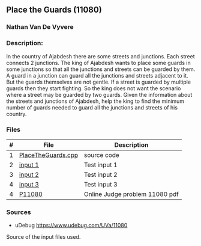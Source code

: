 ## Place the Guards (11080)
### Nathan Van De Vyvere

### Description: 
In the country of Ajabdesh there are some streets and junctions.
Each street connects 2 junctions. The king of Ajabdesh wants to
place some guards in some junctions so that all the junctions and
streets can be guarded by them. A guard in a junction can guard
all the junctions and streets adjacent to it. But the guards themselves are not gentle. If a street is guarded by multiple guards
then they start fighting. So the king does not want the scenario
where a street may be guarded by two guards. Given the information about the streets and junctions of Ajabdesh, help the king
to find the minimum number of guards needed to guard all the
junctions and streets of his country.


### Files

|   #   | File                       | Description                                                |
| :---: | -------------------------- | ---------------------------------------------------------- |
|1|[PlaceTheGuards.cpp](PlaceTheGuards.cpp)|source code|
|2|[input 1](in1.txt)|Test input 1|
|3|[input 2](in2.txt)|Test input 2|
|4|[input 3](in3.txt)|Test input 3|
|4|[P11080](11080.pdf)|Online Judge problem 11080 pdf|

### Sources

- uDebug https://www.udebug.com/UVa/11080

Source of the input files used.
